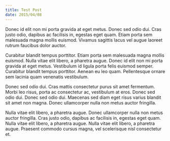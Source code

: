 ```yaml
---
title: Test Post
date: 2015/04/08
---
```


Donec id elit non mi porta gravida at eget metus. Donec sed odio dui. Cras justo odio, dapibus ac facilisis in, egestas eget quam. Etiam porta sem malesuada magna mollis euismod. Vivamus sagittis lacus vel augue laoreet rutrum faucibus dolor auctor.

Curabitur blandit tempus porttitor. Etiam porta sem malesuada magna mollis euismod. Nulla vitae elit libero, a pharetra augue. Donec id elit non mi porta gravida at eget metus. Vestibulum id ligula porta felis euismod semper. Curabitur blandit tempus porttitor. Aenean eu leo quam. Pellentesque ornare sem lacinia quam venenatis vestibulum.

Donec sed odio dui. Cras mattis consectetur purus sit amet fermentum. Morbi leo risus, porta ac consectetur ac, vestibulum at eros. Donec sed odio dui. Donec sed odio dui. Maecenas sed diam eget risus varius blandit sit amet non magna. Donec ullamcorper nulla non metus auctor fringilla.

Nulla vitae elit libero, a pharetra augue. Donec ullamcorper nulla non metus auctor fringilla. Cras justo odio, dapibus ac facilisis in, egestas eget quam. Nulla vitae elit libero, a pharetra augue. Nulla vitae elit libero, a pharetra augue. Praesent commodo cursus magna, vel scelerisque nisl consectetur et.
